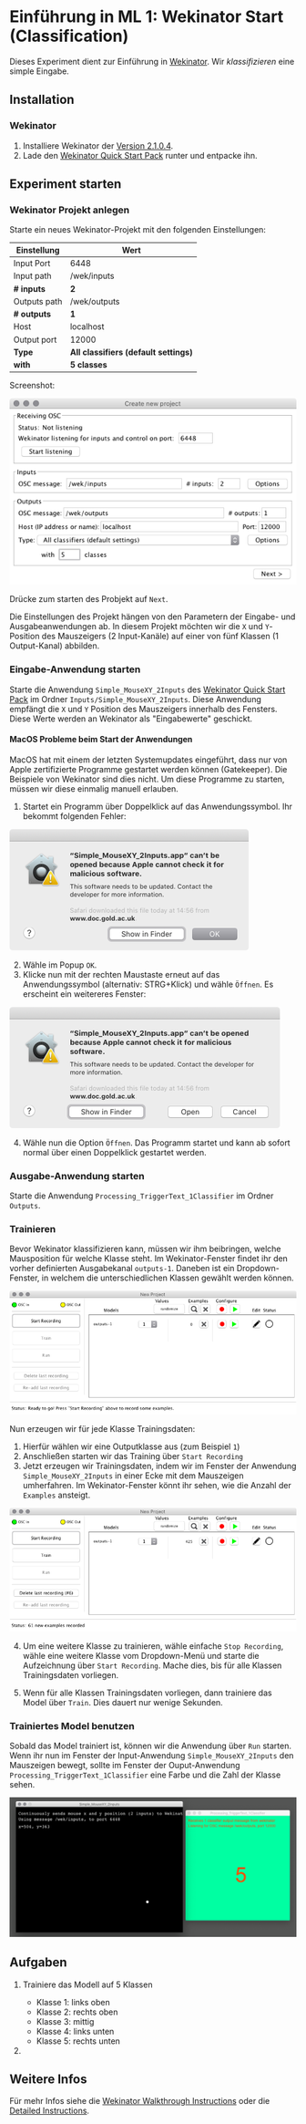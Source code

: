 # Einführung in ML 1: Wekinator Start (Classification)

Dieses Experiment dient zur Einführung in [Wekinator](http://www.wekinator.org).
Wir *klassifizieren* eine simple Eingabe.

## Installation

### Wekinator

1. Installiere Wekinator der [Version 2.1.0.4](https://github.com/fiebrink1/wekinator/releases/tag/v2.1.0.4).
2. Lade den [Wekinator Quick Start Pack](http://www.wekinator.org/examples/#Quick_Start_Pack) runter und entpacke ihn.

## Experiment starten

### Wekinator Projekt anlegen

Starte ein neues Wekinator-Projekt mit den folgenden Einstellungen:

| Einstellung | Wert |
|--|--|
| Input Port | 6448 |
| Input path | /wek/inputs |
| **# inputs** | **2** |
| Outputs path | /wek/outputs |
| **# outputs** | **1** |
| Host | localhost |
| Output port | 12000 |
| **Type** | **All classifiers (default settings)** |
| **with** | **5 classes** |

Screenshot:

![Wekinator Setup](./images/wekinator-setup.png)

Drücke zum starten des Probjekt auf `Next`.

Die Einstellungen des Projekt hängen von den Parametern der Eingabe- und Ausgabeanwendungen ab. In diesem Projekt möchten wir die `X` und `Y`-Position des Mauszeigers (2 Input-Kanäle) auf einer von fünf Klassen (1 Output-Kanal) abbilden.

### Eingabe-Anwendung starten

Starte die Anwendung `Simple_MouseXY_2Inputs` des [Wekinator Quick Start Pack](http://www.wekinator.org/examples/#Quick_Start_Pack) im Ordner `Inputs/Simple_MouseXY_2Inputs`.
Diese Anwendung empfängt die `X` und `Y` Position des Mauszeigers innerhalb des Fensters. Diese Werte werden an Wekinator als "Eingabewerte" geschickt.

#### MacOS Probleme beim Start der Anwendungen

MacOS hat mit einem der letzten Systemupdates eingeführt, dass nur von Apple zertifizierte Programme gestartet werden können (Gatekeeper). Die Beispiele von Wekinator sind dies nicht. Um diese Programme zu starten, müssen wir diese einmalig manuell erlauben.

1. Startet ein Programm über Doppelklick auf das Anwendungssymbol. Ihr bekommt folgenden Fehler:

![Wekinator Setup](./images/input_macos_error-1.png)

2. Wähle im Popup `OK`.
3. Klicke nun mit der rechten Maustaste erneut auf das Anwendungssymbol (alternativ: STRG+Klick) und wähle `Öffnen`. Es erscheint ein weitereres Fenster:

![Wekinator Setup](./images/input_macos_error-2.png)

4. Wähle nun die Option `Öffnen`. Das Programm startet und kann ab sofort normal über einen Doppelklick gestartet werden.

### Ausgabe-Anwendung starten

Starte die Anwendung `Processing_TriggerText_1Classifier` im Ordner `Outputs`.

### Trainieren

Bevor Wekinator klassifizieren kann, müssen wir ihm beibringen, welche Mausposition für welche Klasse steht. Im Wekinator-Fenster findet ihr den vorher definierten Ausgabekanal `outputs-1`. Daneben ist ein Dropdown-Fenster, in welchem die unterschiedlichen Klassen gewählt werden können.

![Wekinator Setup](./images/wekinator-train.png)

Nun erzeugen wir für jede Klasse Trainingsdaten:

1. Hierfür wählen wir eine Outputklasse aus (zum Beispiel `1`)
2. Anschließen starten wir das Training über `Start Recording`
3. Jetzt erzeugen wir Trainingsdaten, indem wir im Fenster der Anwendung `Simple_MouseXY_2Inputs` in einer Ecke mit dem Mauszeigen umherfahren. Im Wekinator-Fenster könnt ihr sehen, wie die Anzahl der `Examples` ansteigt.

![Wekinator Setup](./images/wekinator-trained.png)

4. Um eine weitere Klasse zu trainieren, wähle einfache `Stop Recording`, wähle eine weitere Klasse vom Dropdown-Menü und starte die Aufzeichnung über `Start Recording`. Mache dies, bis für alle Klassen Trainingsdaten vorliegen.

5. Wenn für alle Klassen Trainingsdaten vorliegen, dann trainiere das Model über `Train`. Dies dauert nur wenige Sekunden.

### Trainiertes Model benutzen

Sobald das Model trainiert ist, können wir die Anwendung über `Run` starten. Wenn ihr nun im Fenster der Input-Anwendung `Simple_MouseXY_2Inputs` den Mauszeigen bewegt, sollte im Fenster der Ouput-Anwendung `Processing_TriggerText_1Classifier` eine Farbe und die Zahl der Klasse sehen.

![Wekinator Setup](./images/wekinator-run.png)

## Aufgaben

1. Trainiere das Modell auf 5 Klassen
    * Klasse 1: links oben
    * Klasse 2: rechts oben
    * Klasse 3: mittig
    * Klasse 4: links unten
    * Klasse 5: rechts unten

2. 

## Weitere Infos

Für mehr Infos siehe die [Wekinator Walkthrough Instructions](http://www.wekinator.org/walkthrough/) oder die [Detailed Instructions](http://www.wekinator.org/detailed-instructions/).